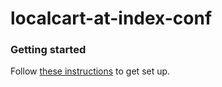 # localcart-at-index-conf

### Getting started

Follow [these instructions](https://github.com/ibm-watson-data-lab/localcart-at-index-conf/blob/master/setup.md) to get set up.
